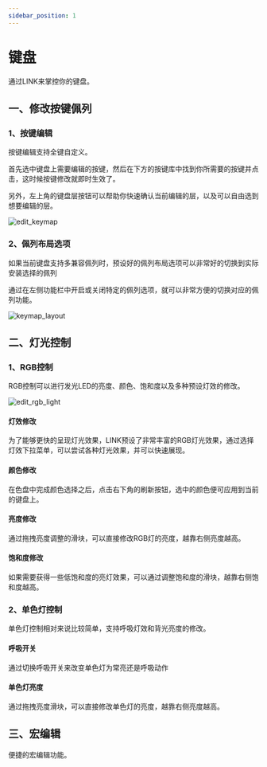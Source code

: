 ```yaml
---
sidebar_position: 1
---
```


# 键盘

通过LINK来掌控你的键盘。

## 一、修改按键佩列
### 1、按键编辑

按键编辑支持全键自定义。

首先选中键盘上需要编辑的按键，然后在下方的按键库中找到你所需要的按键并点击，这时候按键修改就即时生效了。

另外，左上角的键盘层按钮可以帮助你快速确认当前编辑的层，以及可以自由选到想要编辑的层。

![edit_keymap](/img/guides/edit_keymap_zh.png)

### 2、佩列布局选项

如果当前键盘支持多兼容佩列时，预设好的佩列布局选项可以非常好的切换到实际安装选择的佩列

通过在左侧功能栏中开启或关闭特定的佩列选项，就可以非常方便的切换对应的佩列功能。

![keymap_layout](/img/guides/keymap_layout_zh.png)

## 二、灯光控制

### 1、RGB控制

RGB控制可以进行发光LED的亮度、颜色、饱和度以及多种预设灯效的修改。

![edit_rgb_light](/img/guides/edit_rgb_light_en.png)

#### 灯效修改
为了能够更快的呈现灯光效果，LINK预设了非常丰富的RGB灯光效果，通过选择灯效下拉菜单，可以尝试各种灯光效果，并可以快速展现。

#### 颜色修改
在色盘中完成颜色选择之后，点击右下角的刷新按钮，选中的颜色便可应用到当前的键盘上。

#### 亮度修改
通过拖拽亮度调整的滑块，可以直接修改RGB灯的亮度，越靠右侧亮度越高。

#### 饱和度修改
如果需要获得一些低饱和度的亮灯效果，可以通过调整饱和度的滑块，越靠右侧饱和度越高。

### 2、单色灯控制

单色灯控制相对来说比较简单，支持呼吸灯效和背光亮度的修改。

#### 呼吸开关
通过切换呼吸开关来改变单色灯为常亮还是呼吸动作

#### 单色灯亮度
通过拖拽亮度滑块，可以直接修改单色灯的亮度，越靠右侧亮度越高。


## 三、宏编辑

便捷的宏编辑功能。